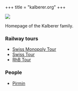+++
title = "kalberer.org"
+++

![](/media/monopoly.jpg)

Homepage of the Kalberer family.

### Railway tours

* [Swiss Monopoly Tour](https://www.kalberer.org/monopoly/)
* [Swiss Tour](/swiss-tour/)
* [RhB Tour](/rhb-tour/)

### People

- [Pirmin](/pirmin)
